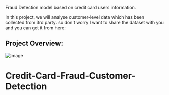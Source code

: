 Fraud Detection model based on  credit card users information.

In this project, we will analyse customer-level data which has been collected from 3rd party. so don't worry I want to share the dataset with you and you can get it from here:

## Project Overview:
![image](https://github.com/yashpuraswani/Credit-Card-Fraud-Customer-Detection/assets/76052630/af39b3f1-aa42-4f03-9fc9-3dc02d910d22)


# Credit-Card-Fraud-Customer-Detection

